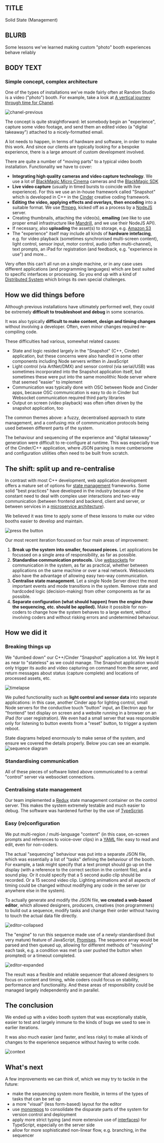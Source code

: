 ## TITLE
Solid State (Management)

## BLURB
Some lessons we've learned making custom "photo" booth experiences behave reliably

## BODY TEXT
### Simple concept, complex architecture
One of the types of installations we've made fairly often at Random Studio is a video ("photo") booth. For example, take a look at [A vertical journey through time for Chanel](https://www.random.studio/projects/chanel-timebox).

![chanel-previous](images/chanel-old.jpg)

The concept is quite straightforward: let somebody begin an "experience", capture some video footage, and send them an edited video (a "digital takeaway") attached to a nicely-formatted email.

A lot needs to happen, in terms of hardware and software, in order to make this work. And since our clients are typically looking for a bespoke experience, there is a large amount of custom development involved.

There are quite a number of "moving parts" to a typical video booth installation. Functionality we have to cover:
- **Integrating high quality cameras and video capture technology**. We use a lot of [BlackMagic Micro Cinema](https://www.blackmagicdesign.com/nl/products/blackmagicmicrocinemacamera) cameras and the [BlackMagic SDK](https://www.blackmagicdesign.com/nl/developer/)
-  **Live video capture** (usually in timed bursts to coincide with live experience). For this we use an in-house framework called "Snapshot" which is developed in C++ in the [Cinder](https://libcinder.org/) creative coding framework.
- **Editing the video, applying effects and overlays, then encoding** into a suitable format. We use [ffmpeg](https://ffmpeg.org/), kicked off as a process by a [NodeJS](https://nodejs.org/en/) server.
- Creating thumbnails, attaching the video(s), **emailing** (we like to use proper email infrastructure like [Mandrill](https://mandrill.com/), and we use their NodeJS API).
- If necessary, also **uploading** the asset(s) to storage, e.g. [Amazon S3](https://aws.amazon.com/s3/)
- The "experience" itself may include all kinds of **hardware intefacing**, e.g. for video playback (sometimes synchronised multi-screen content), light control, sensor input, motor control, audio (often multi-channel), text prompts, an iPad for registration (and feedback, e.g. "experience in use") and more...

Very often this can't all run on a single machine, or in any case uses different applications (and programming languages) which are best suited to specific interfaces or processing. So you end up with a kind of [Distributed System](https://en.wikipedia.org/wiki/Distributed_computing) which brings its own special challenges.

## How we did things before
Although previous installations have ultimately performed well, they could be extremely **difficult to troubleshoot and debug** in some scenarios. 

It was also typically **difficult to make content, design and timing changes** without involving a developer. Often, even minor changes required re-compiling code.

These difficulties had various, somewhat related causes:
- State and logic resided largely in the "Snapshot" (C++, Cinder) application, but these concerns were also handled in some other components including Node servers written in JavaScript
- Light control (via ArtNet/DMX) and sensor control (via serial/USB) was sometimes incorporated into the Snapshot application itself, but sometimes these were put into the same monolithic Node server where that seemed "easier" to implement
- Communication was typically done with OSC between Node and Cinder apps, because OSC communication is easy to do in Cinder but Websocket communication required third party libraries
- Output on screen (video playback) was often often driven by the snapshot application, too 

The common themes above: a fuzzy, decentralised approach to state management, and a confusing mix of commmunication protocols being used between different parts of the system.

The behaviour and sequencing of the experience and "digital takeaway" generation were difficult to re-configure at runtime. This was especially true of the Cinder/C++ application, where JSON parsing is more cumbersome and configuration utilities often need to be built from scratch.

## The shift: split up and re-centralise
In contrast with most C++ development, web application development offers a mature set of options for [state management](https://www.quora.com/What-does-state-management-even-mean-and-why-does-it-matter-in-Front-End-Web-Development-with-frameworks-like-React-or-Vue) frameworks. Some solid "best practices" have developed in the industry because of the constant need to deal with complex user interactions and two-way communication (between frontend and backend, client and server, or between services in a [microservice architecture](https://en.wikipedia.org/wiki/Microservices)).

We believed it was time to apply some of these lessons to make our video booths easier to develop and maintain.

![press the button](images/press-button.jpg)

Our most recent iteration focussed on four main areas of improvement:
1. **Break up the system into smaller, focussed pieces.** Let applications be focussed on a single area of responsibility, as far as possible.
1. **Standardise communication protocols.** Use [websockets](https://en.wikipedia.org/wiki/WebSocket) for communication in the system, as far as practical, whether between applications on the same machine or over a real network. Websockets also have the advantage of allowing easy two-way communication.
1. **Centralise state management.** Let a single Node Server direct the most important events and mode transitions in the system. Remove state and hardcoded logic (decision-making) from other components as far as possible.
1. **Separate configuration (what should happen) from the engine (how the sequencing, etc. should be applied).** Make it possible for non-coders to change how the system behaves to a large extent, without involving coders and without risking errors and undetermined behaviour.

## How we did it
### Breaking things up
We "dumbed down" our C++/Cinder "Snapshot" application a lot. We kept it as near to "stateless" as we could manage. The Snapshot application would only trigger its audio and video capturing on command from the server, and return messages about status (capture complete) and locations of processed assets, etc.

![timelapse](images/timelapse.jpg)

We pulled functionality such as **light control and sensor data** into separate applications: in this case, another Cinder app for lighting control, small Node servers for the conductive touch "button" input, an Electron app for "frontend" text display on screen and a website running in a browser on an iPad (for user registration). We even had a small server that was responsible only for listening to button events from a "reset" button, to trigger a system reboot. 

State diagrams helped enormously to make sense of the system, and ensure we covered the details properly. Below you can see an example.
![sequence diagram](images/sequence-diagram.png)

### Standardising communication
All of these pieces of software listed above communicated to a central "control" server via websocket connections.

### Centralising state management
Our team implemented a [Redux](https://redux.js.org/) state management container on the control server. This makes the system extremely testable and much easier to debug. The software was hardened further by the use of [TypeScript](https://www.typescriptlang.org/).

### Easy (re)configuration
We put multi-region / multi-language "content" (in this case, on-screen prompts and references to voice-over clips) in a [YAML](https://yaml.org/) file: easy to read and edit, even for non-coders.

The actual "sequencing" behaviour was put into a separate JSON file, which was essentially a list of "tasks" defining the behaviour of the booth. For example, a task might specify that a text prompt should go up on the display (with a reference to the correct section in the content file), and a sound play. Or it could specify that a 5 second audio clip should be recorded. Or a 15 second video clip. Lighting animations and all aspects of timing could be changed without modifying any code in the server (or anywhere else in the system).

To actually generate and modify the JSON file, **we created a web-based editor**, which allowed designers, producers, creatives (non programmers) to build out a sequence, modify tasks and change their order without having to touch the actual data file directly.

![editor-collapsed](images/editor2.png)

The "engine" to run this sequence made use of a newly-standardised (but very mature) feature of JavaScript, [Promises](https://developers.google.com/web/fundamentals/primers/promises). The sequence array would be parsed and then queued up, allowing for different methods of "resolving" each task, e.g. a condition was met (a user pushed the button when prompted) or a timeout completed.

![editor-expanded](images/editor1.png)

The result was a flexible and reliable sequencer that allowed designers to focus on content and timing, while coders could focus on stability, performance and functionality. And these areas of responsibility could be managed largely independently and in parallel.
 
## The conclusion
We ended up with a video booth system that was exceptionally stable, easier to test and largely immune to the kinds of bugs we used to see in earlier iterations. 

It was also much easier (and faster, and less risky) to make all kinds of changes to the experience sequence without having to write code.

![context](images/wide-view.jpg)

## What's next
A few improvements we can think of, which we may try to tackle in the future:
- make the sequencing system more flexible, in terms of the types of tasks that can be set up
- a more "visual" (less form-based) layout for the editor
- use [monorepos](https://en.wikipedia.org/wiki/Monorepo) to consolidate the disparate parts of the system for version control and deployment
- apply more strict typing (and more extensive use of [interfaces](https://www.typescriptlang.org/docs/handbook/interfaces.html)) for TypeScript, especially on the server side
- allow for more sophisticated non-linear flow, e.g. branching, in the sequencer
